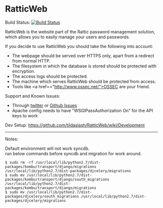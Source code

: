RatticWeb
=========

Build Status: [![Build Status](https://travis-ci.org/tildaslash/RatticWeb.png?branch=master)](https://travis-ci.org/tildaslash/RatticWeb)

RatticWeb is the website part of the Rattic password management solution, which allows you to easily manage your users and passwords.

If you decide to use RatticWeb you should take the following into account:
* The webpage should be served over HTTPS only, apart from a redirect from normal HTTP.
* The filesystem in which the database is stored should be protected with encryption.
* The access logs should be protected.
* The machine which serves RatticWeb should be protected from access.
* Tools like <a href=="http://www.ossec.net/">OSSEC</a> are your friend.

Support and Known Issues:
* Through <a href="http://twitter.com/RatticDB">twitter</a> or <a href="https://github.com/tildaslash/RatticWeb/issues?state=open">Github Issues</a>
* Apache config needs to have "WSGIPassAuthorization On" for the API keys to work  

Dev Setup: <https://github.com/tildaslash/RatticWeb/wiki/Development>

----

Notes:

Default environment will not work syncdb.  
run below commands before syncdb and migration for work around.

```
$ sudo rm -rf /usr/local/lib/python2.7/dist-packages/kombu/transport/django/migrations /usr/local/lib/python2.7/dist-packages/djcelery/migrations
$ sudo mv /usr/local/lib/python2.7/dist-packages/kombu/transport/django/south_migrations /usr/local/lib/python2.7/dist-packages/kombu/transport/django/migrations
$ sudo mv /usr/local/lib/python2.7/dist-packages/djcelery/south_migrations /usr/local/lib/python2.7/dist-packages/djcelery/migrations
```
